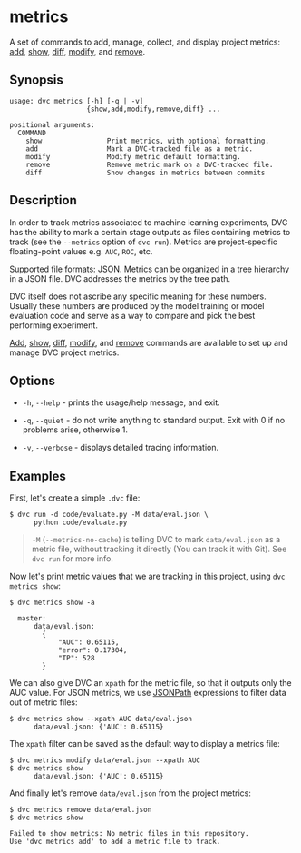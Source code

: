 # metrics

A set of commands to add, manage, collect, and display project metrics:
[add](/doc/command-reference/metrics/add),
[show](/doc/command-reference/metrics/show),
[diff](/doc/command-reference/metrics/diff),
[modify](/doc/command-reference/metrics/modify), and
[remove](/doc/command-reference/metrics/remove).

## Synopsis

```usage
usage: dvc metrics [-h] [-q | -v]
                   {show,add,modify,remove,diff} ...

positional arguments:
  COMMAND
    show                Print metrics, with optional formatting.
    add                 Mark a DVC-tracked file as a metric.
    modify              Modify metric default formatting.
    remove              Remove metric mark on a DVC-tracked file.
    diff                Show changes in metrics between commits
```

## Description

In order to track metrics associated to machine learning experiments, DVC has
the ability to mark a certain stage <abbr>outputs</abbr> as files containing
metrics to track (see the `--metrics` option of `dvc run`). Metrics are
project-specific floating-point values e.g. `AUC`, `ROC`, etc.

Supported file formats: JSON. Metrics can be organized in a tree hierarchy in a
JSON file. DVC addresses the metrics by the tree path.

DVC itself does not ascribe any specific meaning for these numbers. Usually
these numbers are produced by the model training or model evaluation code and
serve as a way to compare and pick the best performing experiment.

[Add](/doc/command-reference/metrics/add),
[show](/doc/command-reference/metrics/show),
[diff](/doc/command-reference/metrics/diff),
[modify](/doc/command-reference/metrics/modify), and
[remove](/doc/command-reference/metrics/remove) commands are available to set up
and manage <abbr>DVC project</abbr> metrics.

## Options

- `-h`, `--help` - prints the usage/help message, and exit.

- `-q`, `--quiet` - do not write anything to standard output. Exit with 0 if no
  problems arise, otherwise 1.

- `-v`, `--verbose` - displays detailed tracing information.

## Examples

First, let's create a simple `.dvc` file:

```dvc
$ dvc run -d code/evaluate.py -M data/eval.json \
      python code/evaluate.py
```

> `-M` (`--metrics-no-cache`) is telling DVC to mark `data/eval.json` as a
> metric file, without tracking it directly (You can track it with Git). See
> `dvc run` for more info.

Now let's print metric values that we are tracking in this <abbr>project</abbr>,
using `dvc metrics show`:

```dvc
$ dvc metrics show -a

  master:
      data/eval.json:
		{
		    "AUC": 0.65115,
		    "error": 0.17304,
		    "TP": 528
		}
```

We can also give DVC an `xpath` for the metric file, so that it outputs only the
AUC value. For JSON metrics, we use
[JSONPath](https://goessner.net/articles/JsonPath/index.html) expressions to
filter data out of metric files:

```dvc
$ dvc metrics show --xpath AUC data/eval.json
      data/eval.json: {'AUC': 0.65115}
```

The `xpath` filter can be saved as the default way to display a metrics file:

```dvc
$ dvc metrics modify data/eval.json --xpath AUC
$ dvc metrics show
      data/eval.json: {'AUC': 0.65115}
```

And finally let's remove `data/eval.json` from the project metrics:

```dvc
$ dvc metrics remove data/eval.json
$ dvc metrics show

Failed to show metrics: No metric files in this repository.
Use 'dvc metrics add' to add a metric file to track.
```
